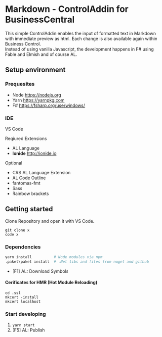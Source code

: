 # Markdown - ControlAddin for BusinessCentral 
This simple ControlAddin enables the input of formatted text in Markdown with immediate preview as html. Each change is also available again within Business Control.  
Instead of using vanilla Javascript, the development happens in F# using Fable and Elmish and of course AL.

## Setup environment

### Prequesites

* Node https://nodejs.org
* Yarn https://yarnpkg.com
* F# https://fsharp.org/use/windows/

### IDE

VS Code

Reqiured Extensions 
   * AL Language
   * **Ionide** http://ionide.io  

 Optional   
   * CRS AL Language Extension 
   * AL Code Outline
   * fantomas-fmt
   * Sass
   * Rainbow brackets

## Getting started

Clone Repository and open it with VS Code.
```
git clone x
code x
```

### Dependencies
```bash
yarn install          # Node modules via npm
.paket\paket install  # .Net libs and files from nuget and github
```
*  [F1] AL: Download Symbols

#### Cerificates for HMR (Hot Module Reloading)
```
cd .ssl
mkcert -install
mkcert localhost
``` 

### Start developing
1. ``yarn start``
1. [F5] AL: Publish


  

